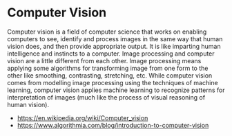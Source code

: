 # Computer Vision

Computer vision is a field of computer science that works on enabling computers to see, identify and process images in the same way that human vision does, and then provide appropriate output.
It is like imparting human intelligence and instincts to a computer.
Image processing and computer vision are a little different from each other. Image processing means applying some algorithms for transforming image from one form to the other like smoothing, contrasting, stretching, etc.
While computer vision comes from modelling image processing using the techniques of machine learning, computer vision applies machine learning to recognize patterns for interpretation of images (much like the process of visual reasoning of human vision).

* <https://en.wikipedia.org/wiki/Computer_vision>
* <https://www.algorithmia.com/blog/introduction-to-computer-vision>
